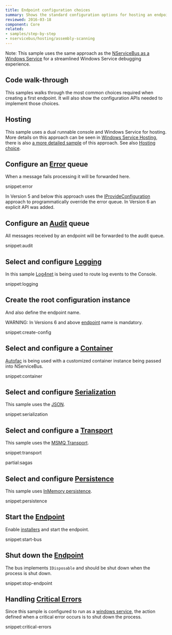```yaml
---
title: Endpoint configuration choices
summary: Shows the standard configuration options for hosting an endpoint.
reviewed: 2016-03-18
component: Core
related:
- samples/step-by-step
- nservicebus/hosting/assembly-scanning
---
```


Note: This sample uses the same approach as the [NServiceBus as a Windows Service](/samples/hosting/windows-service/) for a streamlined Windows Service debugging experience.


## Code walk-through

This samples walks through the most common choices required when creating a first endpoint. It will also show the configuration APIs needed to implement those choices.


## Hosting

This sample uses a dual runnable console and Windows Service for hosting. More details on this approach can be seen in [Windows Service Hosting](/nservicebus/hosting/windows-service.md), there is also [a more detailed sample](/samples/hosting/windows-service/) of this approach. See also [Hosting choice](/nservicebus/hosting).


## Configure an [Error](/nservicebus/errors) queue

When a message fails processing it will be forwarded here.

snippet:error

In Version 5 and below this approach uses the [IProvideConfiguration](/nservicebus/hosting/custom-configuration-providers.md) approach to programmatically override the error queue. In Version 6 an explicit API was added.


## Configure an [Audit](/nservicebus/operations/auditing.md) queue

All messages received by an endpoint will be forwarded to the audit queue.

snippet:audit


## Select and configure [Logging](/nservicebus/logging)

In this sample [Log4net](/nservicebus/logging/log4net.md) is being used to route log events to the Console.

snippet:logging


## Create the root configuration instance

And also define the endpoint name.

WARNING: In Versions 6 and above [endpoint](/nservicebus/endpoints/) name is mandatory.

snippet:create-config


## Select and configure a [Container](/nservicebus/containers)

[Autofac](/nservicebus/containers/autofac.md) is being used with a customized container instance being passed into NServiceBus.

snippet:container


## Select and configure [Serialization](/nservicebus/serialization)

This sample uses the [JSON](/nservicebus/serialization/json.md).

snippet:serialization


## Select and configure a [Transport](/nservicebus/transports)

This sample uses the [MSMQ Transport](/nservicebus/msmq/).

snippet:transport


partial:sagas


## Select and configure [Persistence](/nservicebus/persistence)

This sample uses [InMemory persistence](/nservicebus/persistence/in-memory.md).

snippet:persistence


## Start the [Endpoint](/nservicebus/endpoints/)

Enable [installers](/nservicebus/operations/installers.md) and start the endpoint.

snippet:start-bus


## Shut down the [Endpoint](/nservicebus/endpoints/)

The bus implements `IDisposable` and should be shut down when the process is shut down.

snippet:stop-endpoint


## Handling [Critical Errors](/nservicebus/hosting/critical-errors.md)

Since this sample is configured to run as a [windows service](/nservicebus/hosting/windows-service.md), the action defined when a critical error occurs is to shut down the process.

snippet:critical-errors